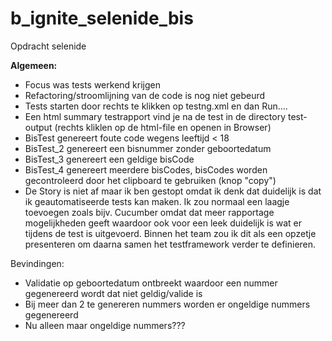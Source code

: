 # b_ignite_selenide_bis

Opdracht selenide

**Algemeen:**

* Focus was tests werkend krijgen
* Refactoring/stroomlijning van de code is nog niet gebeurd
* Tests starten door rechts te klikken op testng.xml en dan Run....
* Een html summary testrapport vind je na de test in de directory test-output (rechts kliklen op de html-file en openen in Browser)
* BisTest genereert foute code wegens leeftijd < 18
* BisTest_2 genereert een bisnummer zonder geboortedatum
* BisTest_3 genereert een geldige bisCode
* BisTest_4 genereert meerdere bisCodes, bisCodes worden gecontroleerd door het clipboard te gebruiken (knop "copy")
* De Story is niet af maar ik ben gestopt omdat ik denk dat duidelijk is dat ik geautomatiseerde tests kan maken. Ik zou normaal een laagje toevoegen zoals bijv. Cucumber omdat dat meer rapportage mogelijkheden geeft waardoor ook voor een leek duidelijk is wat er tijdens de test is uitgevoerd. Binnen het team zou ik dit als een opzetje presenteren om daarna samen het testframework verder te definieren.

Bevindingen:

* Validatie op geboortedatum ontbreekt waardoor een nummer gegenereerd wordt dat niet geldig/valide is
* Bij meer dan 2 te genereren nummers worden er ongeldige nummers gegenereerd
* Nu alleen maar ongeldige nummers???
